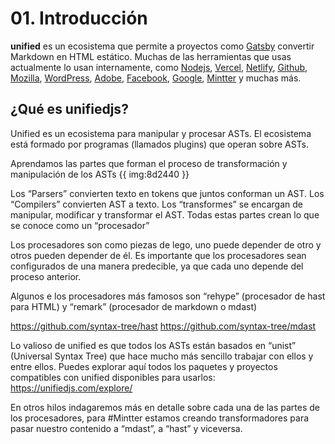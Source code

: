 # 01. Introducción

**unified** es un ecosistema que permite a proyectos como [Gatsby]() convertir Markdown en HTML estático. Muchas de las herramientas que usas actualmente lo usan internamente, como [Nodejs](), [Vercel](), [Netlify](), [Github](), [Mozilla](), [WordPress](), [Adobe](), [Facebook](), [Google](), [Mintter](https://mintter.com) y muchas más.


## ¿Qué es unifiedjs?

Unified es un ecosistema para manipular y procesar ASTs. El ecosistema está formado por programas (llamados plugins) que operan sobre ASTs.

Aprendamos las partes que forman el proceso de transformación y manipulación de los ASTs {{ img:8d2440 }}

Los “Parsers” convierten texto en tokens que juntos conforman un AST. Los “Compilers” convierten AST a texto. Los “transformes” se encargan de manipular, modificar y transformar el AST. Todas estas partes crean lo que se conoce como un “procesador”

Los procesadores son como piezas de lego, uno puede depender de otro y otros pueden depender de él. Es importante que los procesadores sean configurados de una manera predecible, ya que cada uno depende del proceso anterior.

Algunos e los procesadores más famosos son “rehype” (procesador de hast para HTML) y “remark” (procesador de markdown o mdast)

https://github.com/syntax-tree/hast
https://github.com/syntax-tree/mdast

Lo valioso de unified es que todos los ASTs están basados en “unist” (Universal Syntax Tree) que hace mucho más sencillo trabajar con ellos y entre ellos. Puedes explorar aquí todos los paquetes y proyectos compatibles con unified disponibles para usarlos: https://unifiedjs.com/explore/

En otros hilos indagaremos más en detalle sobre cada una de las partes de los procesadores, para #Mintter estamos creando transformadores para pasar nuestro contenido a “mdast”, a “hast” y viceversa.
